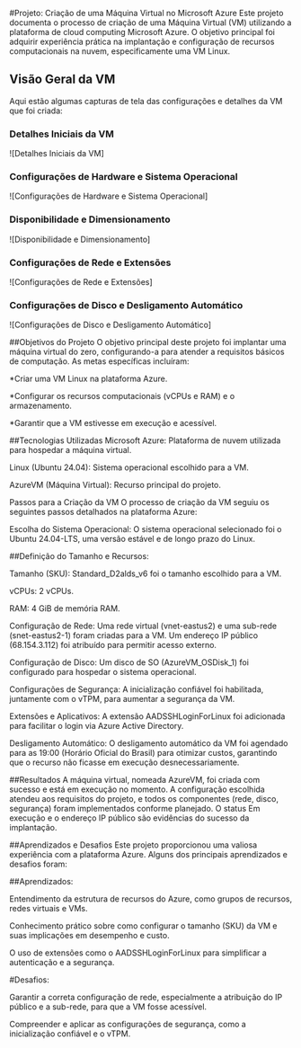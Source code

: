 #Projeto: Criação de uma Máquina Virtual no Microsoft Azure
Este projeto documenta o processo de criação de uma Máquina Virtual (VM) utilizando a plataforma de cloud computing Microsoft Azure. O objetivo principal foi adquirir experiência prática na implantação e configuração de recursos computacionais na nuvem, especificamente uma VM Linux.

## Visão Geral da VM

Aqui estão algumas capturas de tela das configurações e detalhes da VM que foi criada:

### Detalhes Iniciais da VM
![Detalhes Iniciais da VM]

### Configurações de Hardware e Sistema Operacional
![Configurações de Hardware e Sistema Operacional]

### Disponibilidade e Dimensionamento
![Disponibilidade e Dimensionamento]

### Configurações de Rede e Extensões
![Configurações de Rede e Extensões]

### Configurações de Disco e Desligamento Automático
![Configurações de Disco e Desligamento Automático]

##Objetivos do Projeto
O objetivo principal deste projeto foi implantar uma máquina virtual do zero, configurando-a para atender a requisitos básicos de computação. As metas específicas incluíram:

*Criar uma VM Linux na plataforma Azure.

*Configurar os recursos computacionais (vCPUs e RAM) e o armazenamento.

*Garantir que a VM estivesse em execução e acessível.

##Tecnologias Utilizadas
Microsoft Azure: Plataforma de nuvem utilizada para hospedar a máquina virtual.

Linux (Ubuntu 24.04): Sistema operacional escolhido para a VM.

AzureVM (Máquina Virtual): Recurso principal do projeto.

Passos para a Criação da VM
O processo de criação da VM seguiu os seguintes passos detalhados na plataforma Azure:

Escolha do Sistema Operacional: O sistema operacional selecionado foi o Ubuntu 24.04-LTS, uma versão estável e de longo prazo do Linux.

##Definição do Tamanho e Recursos:

Tamanho (SKU): Standard_D2alds_v6 foi o tamanho escolhido para a VM.

vCPUs: 2 vCPUs.

RAM: 4 GiB de memória RAM.

Configuração de Rede: Uma rede virtual (vnet-eastus2) e uma sub-rede (snet-eastus2-1) foram criadas para a VM. Um endereço IP público (68.154.3.112) foi atribuído para permitir acesso externo.

Configuração de Disco: Um disco de SO (AzureVM_OSDisk_1) foi configurado para hospedar o sistema operacional.

Configurações de Segurança: A inicialização confiável foi habilitada, juntamente com o vTPM, para aumentar a segurança da VM.

Extensões e Aplicativos: A extensão AADSSHLoginForLinux foi adicionada para facilitar o login via Azure Active Directory.

Desligamento Automático: O desligamento automático da VM foi agendado para as 19:00 (Horário Oficial do Brasil) para otimizar custos, garantindo que o recurso não ficasse em execução desnecessariamente.

##Resultados
A máquina virtual, nomeada AzureVM, foi criada com sucesso e está em execução no momento. A configuração escolhida atendeu aos requisitos do projeto, e todos os componentes (rede, disco, segurança) foram implementados conforme planejado. O status Em execução e o endereço IP público são evidências do sucesso da implantação.

##Aprendizados e Desafios
Este projeto proporcionou uma valiosa experiência com a plataforma Azure. Alguns dos principais aprendizados e desafios foram:

##Aprendizados:

Entendimento da estrutura de recursos do Azure, como grupos de recursos, redes virtuais e VMs.

Conhecimento prático sobre como configurar o tamanho (SKU) da VM e suas implicações em desempenho e custo.

O uso de extensões como o AADSSHLoginForLinux para simplificar a autenticação e a segurança.

#Desafios:

Garantir a correta configuração de rede, especialmente a atribuição do IP público e a sub-rede, para que a VM fosse acessível.

Compreender e aplicar as configurações de segurança, como a inicialização confiável e o vTPM.
